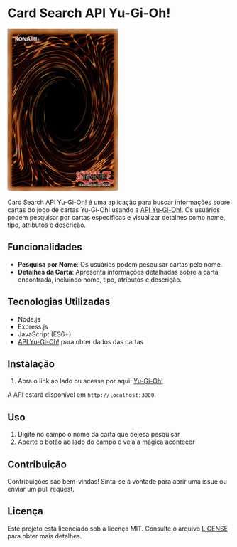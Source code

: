 # Card Search API Yu-Gi-Oh!

![Yu-Gi-Oh! Card Back](Yugioh_Card_Back.jpg)

Card Search API Yu-Gi-Oh! é uma aplicação para buscar informações sobre cartas do jogo de cartas Yu-Gi-Oh! usando a [API Yu-Gi-Oh!](https://example.com/yugioh-api/). Os usuários podem pesquisar por cartas específicas e visualizar detalhes como nome, tipo, atributos e descrição.

## Funcionalidades

- **Pesquisa por Nome**: Os usuários podem pesquisar cartas pelo nome.
- **Detalhes da Carta**: Apresenta informações detalhadas sobre a carta encontrada, incluindo nome, tipo, atributos e descrição.

## Tecnologias Utilizadas

- Node.js
- Express.js
- JavaScript (ES6+)
- [API Yu-Gi-Oh!](https://example.com/yugioh-api/) para obter dados das cartas

## Instalação

1. Abra o link ao lado ou acesse por aqui: [Yu-Gi-Oh!](https://vercel.com/rafael-dinizs-projects/yu-gi-oh-api/6oLnqTNh7XMeQ7pyAa5y8SE8N7Ds)

A API estará disponível em `http://localhost:3000`.

## Uso

1. Digite no campo o nome da carta que dejesa pesquisar
2. Aperte o botão ao lado do campo e veja a mágica acontecer

## Contribuição

Contribuições são bem-vindas! Sinta-se à vontade para abrir uma issue ou enviar um pull request.

## Licença

Este projeto está licenciado sob a licença MIT. Consulte o arquivo [LICENSE](LICENSE) para obter mais detalhes.
